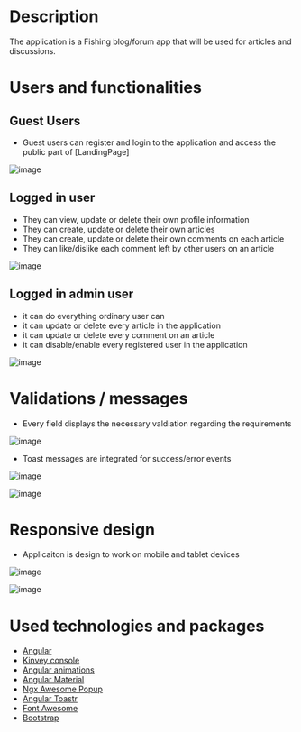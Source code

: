 # Description
 
The application is a Fishing blog/forum app that will be used for articles and discussions.

# Users and functionalities

## Guest Users 

* Guest users can register and login to the application and access the public part of [LandingPage]

![image](https://user-images.githubusercontent.com/25158666/163018781-4527c9a9-5e7f-41f1-bfb3-2ae784183f0e.png)

## Logged in user

* They can view, update or delete their own profile information
* They can create, update or delete their own articles
* They can create, update or delete their own comments on each article
* They can like/dislike each comment left by other users on an article

![image](https://user-images.githubusercontent.com/25158666/163018634-2788f620-bff1-4e6f-899c-5e976b3d7bb0.png)

## Logged in admin user

* it can do everything ordinary user can
* it can update or delete every article in the application
* it can update or delete every comment on an article
* it can disable/enable every registered user in the application

![image](https://user-images.githubusercontent.com/25158666/163019827-09d15738-a2d1-48b2-995c-bd2ef947adcf.png)

# Validations / messages

* Every field displays the necessary valdiation regarding the requirements

![image](https://user-images.githubusercontent.com/25158666/163020434-61f03e4c-fa73-471d-98a3-715d9971f644.png)

* Toast messages are integrated for success/error events

![image](https://user-images.githubusercontent.com/25158666/163020487-49d251fb-1731-40a7-9742-ca410420afe4.png)

![image](https://user-images.githubusercontent.com/25158666/163020709-056691db-433c-4a8a-9298-dc02a5bdd1a1.png)

# Responsive design

* Applicaiton is design to work on mobile and tablet devices 

![image](https://user-images.githubusercontent.com/25158666/163045603-63cde21e-c5a0-476c-865d-17fed4d92e2e.png)

![image](https://user-images.githubusercontent.com/25158666/163046013-2a1ad2c2-ac1a-4226-a5f0-8ea2663a31f1.png)

# Used technologies and packages

* [Angular](https://angular.io/docs)
* [Kinvey console](https://console.kinvey.com/login)
* [Angular animations](https://angular.io/guide/animations)
* [Angular Material](https://material.angular.io/)
* [Ngx Awesome Popup](https://costlydeveloper.github.io/ngx-awesome-popup/#/)
* [Angular Toastr](https://ngx-toastr.vercel.app/)
* [Font Awesome](https://fontawesome.com/docs)
* [Bootstrap](https://getbootstrap.com/docs/5.1/getting-started/introduction/)

